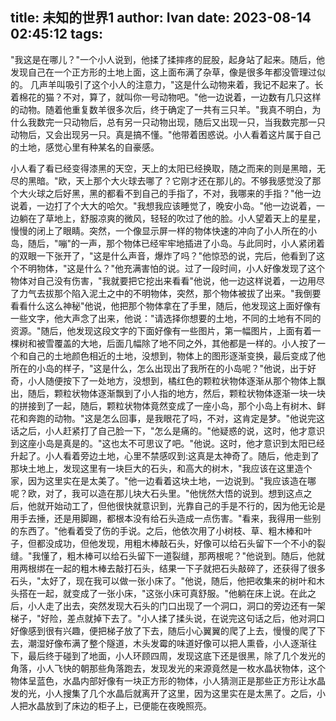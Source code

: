 title: 未知的世界1
author: Ivan
date: 2023-08-14 02:45:12
tags:
---
"我这是在哪儿？"一个小人说到，他揉了揉摔疼的屁股，起身站了起来。随后，他发现自己在一个正方形的土地上面，这上面布满了杂草，像是很多年都没管理过似的。
几声羊叫吸引了这个小人的注意力，"这是什么动物来着，我记不起来了。长着棉花的猫？不对，算了，就叫你一号动物吧。"他一边说着，一边数有几只这样的动物。随着他重复数羊很多次后，终于确定了一共有三只羊。"我真不明白，为什么我数完一只动物后，总有另一只动物出现，随后又出现一只，当我数完那一只动物后，又会出现另一只。真是搞不懂。"他带着困惑说。小人看着这片属于自己的土地，感觉心里有种某名的自豪感。

小人看了看已经变得漆黑的天空，天上的太阳已经换取，随之而来的则是黑暗，无尽的黑暗。"欧，天上那个大火球去哪了？它刚才还在那儿的。不够我感觉没了那个大火球之后好黑，黑的都看不到自己的手指了，不对，我哪来的手指？"他一边说着，一边打了个大大的哈欠。"我想我应该睡觉了，晚安小岛。"他一边说着，一边躺在了草地上，舒服凉爽的微风，轻轻的吹过了他的脸。小人望着天上的星星，慢慢的闭上了眼睛。突然，一个像显示屏一样的物体快速的冲向了小人所在的小岛，随后，"嘣"的一声，那个物体已经牢牢地插进了小岛。与此同时，小人紧闭着的双眼一下张开了，"这是什么声音，爆炸了吗？"他惊恐的说，完后，他看到了这个不明物体，"这是什么？"他充满害怕的说。过了一段时间，小人好像发现了这个物体对自己没有伤害，"我就要把它挖出来看看"他说，他一边这样说着，一边用尽了力气去拔那个陷入泥土之中的不明物体，突然，那个物体被拔了出来。"我倒要看看什么这么神秘"他说，他把那个物体拿在了手里，随后，他发现这上面好像有一些文字，他大声念了出来，他说："请选择你想要的土地，不同的土地有不同的资源。"随后，他发现这段文字的下面好像有一些图片，第一幅图片，上面有着一棵树和被雪覆盖的大地，后面几幅除了地不同之外，其他都是一样的。小人按了一个和自己的土地颜色相近的土地，没想到，物体上的图形逐渐变换，最后变成了他所在的小岛的样子，"这是什么，怎么出现出了我所在的小岛呢？"他说，出于好奇，小人随便按下了一处地方，没想到，橘红色的颗粒状物体逐渐从那个物体上飘出，随后，颗粒状物体逐渐飘到了小人指的地方，然后，颗粒状物体逐渐一块一块的拼接到了一起，随后，颗粒状物体竟然变成了一座小岛，那个小岛上有树木、鲜花和奔跑的动物。"这是怎么回事，是我眼花了吗，不对，这肯定是梦。"他说完这话之后，小人赶紧打了自己脸一下，"怎么是痛的。"他疑惑的说，这时，他才意识到这座小岛是真是的。"这也太不可思议了吧。"他说。这时，他才意识到太阳已经升起了。小人看着旁边土地，心里不禁感叹到:这真是太神奇了。随后，他走到了那块土地上，发现这里有一块巨大的石头，和高大的树木，"我应该在这里造个家，因为这里实在是太美了。"他一边看着这块土地，一边说到。"我应该造在哪呢？欧，对了，我可以造在那儿块大石头里。"他恍然大悟的说到。想到这点之后，他就开始动工了，但他很快就意识到，光靠自己的手是不行的，因为他无论是用手去捶，还是用脚踢，都根本没有给石头造成一点伤害。"看来，我得用一些别的东西了。"他看着受了伤的手说。之后，他依次用了小树枝、草、粗木棒和叶子，但都没成功，但他发现，用粗木棒敲石头，好像可以给石头留下一个不小的裂缝。"我懂了，粗木棒可以给石头留下一道裂缝，那两根呢？"他说到。随后，他就用两根绑在一起的粗木棒去敲打石头，结果一下子就把石头敲碎了，还获得了很多石头，"太好了，现在我可以做一张小床了。"他说，随后，他把收集来的树叶和木头搭在一起，就变成了一张小床，"这张小床可真舒服。"他躺在床上说。在此之后，小人走了出去，突然发现大石头的门口出现了一个洞口，洞口的旁边还有一架梯子，"好险，差点就掉下去了。"小人揉了揉头说，在说完这句话之后，他对洞口好像感到很有兴趣，便把梯子放了下去，随后小心翼翼的爬了上去，慢慢的爬了下去，潮湿好像布满了整个隧道，木头发霉的味道好像可以把人熏昏，小人逐渐往下，最后终于碰到了地面，小人环顾四周，发现这底下还是很黑，除了几个发光的角落，小人飞快的朝那些角落跑去，发现发光的来源竟然是一枚水晶状物体，这个物体呈蓝色，水晶内部好像有一块正方形的物体，小人猜测正是那些正方形让水晶发的光，小人搜集了几个水晶后就离开了这里，因为这里实在是太黑了。之后，小人把水晶放到了床边的柜子上，已便能在夜晚照亮。